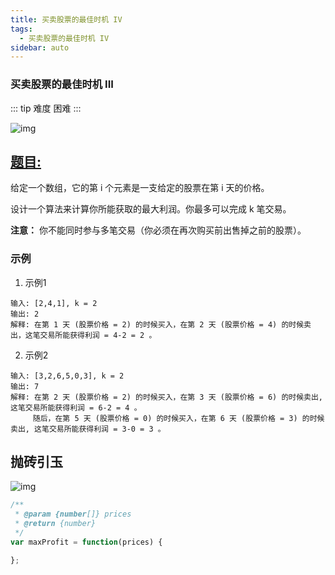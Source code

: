```yaml
---
title: 买卖股票的最佳时机 IV
tags:
  - 买卖股票的最佳时机 IV
sidebar: auto
---
```


### 买卖股票的最佳时机 III

::: tip 难度
困难
:::

![img](http://qiniu.gaowenju.com/leecode/banner/more-005.jpg)

## [题目:](https://leetcode-cn.com/problems/best-time-to-buy-and-sell-stock-iv/)

给定一个数组，它的第 i 个元素是一支给定的股票在第 i 天的价格。

设计一个算法来计算你所能获取的最大利润。你最多可以完成 k 笔交易。

**注意：** 你不能同时参与多笔交易（你必须在再次购买前出售掉之前的股票）。

### 示例

1. 示例1
```
输入: [2,4,1], k = 2
输出: 2
解释: 在第 1 天 (股票价格 = 2) 的时候买入，在第 2 天 (股票价格 = 4) 的时候卖出，这笔交易所能获得利润 = 4-2 = 2 。
```

2. 示例2
```
输入: [3,2,6,5,0,3], k = 2
输出: 7
解释: 在第 2 天 (股票价格 = 2) 的时候买入，在第 3 天 (股票价格 = 6) 的时候卖出, 这笔交易所能获得利润 = 6-2 = 4 。
     随后，在第 5 天 (股票价格 = 0) 的时候买入，在第 6 天 (股票价格 = 3) 的时候卖出, 这笔交易所能获得利润 = 3-0 = 3 。
```

## 抛砖引玉

![img](http://qiniu.gaowenju.com/leecode/more-005.png)

```javascript
/**
 * @param {number[]} prices
 * @return {number}
 */
var maxProfit = function(prices) {

};
```
